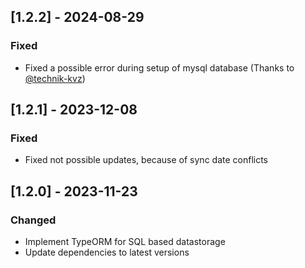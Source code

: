 ## [1.2.2] - 2024-08-29
### Fixed
- Fixed a possible error during setup of mysql database (Thanks to [@technik-kvz](https://github.com/technik-kvz))

## [1.2.1] - 2023-12-08
### Fixed
- Fixed not possible updates, because of sync date conflicts

## [1.2.0] - 2023-11-23
### Changed
- Implement TypeORM for SQL based datastorage
- Update dependencies to latest versions